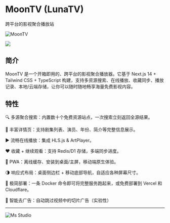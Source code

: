 # MoonTV (LunaTV)

跨平台的影视聚合播放站

![MoonTV](https://file.lifebus.top/imgs/moontv_cover.png)

![](https://img.shields.io/badge/%E6%96%B0%E7%96%86%E8%90%8C%E6%A3%AE%E8%BD%AF%E4%BB%B6%E5%BC%80%E5%8F%91%E5%B7%A5%E4%BD%9C%E5%AE%A4-%E6%8F%90%E4%BE%9B%E6%8A%80%E6%9C%AF%E6%94%AF%E6%8C%81-blue)

## 简介

MoonTV 是一个开箱即用的、跨平台的影视聚合播放器。它基于 Next.js 14 + Tailwind CSS + TypeScript
构建，支持多资源搜索、在线播放、收藏同步、播放记录、本地/云端存储，让你可以随时随地畅享海量免费影视内容。

## 特性

🔍 多源聚合搜索：内置数十个免费资源站点，一次搜索立刻返回全源结果。

📄 丰富详情页：支持剧集列表、演员、年份、简介等完整信息展示。

▶️ 流畅在线播放：集成 HLS.js & ArtPlayer。

❤️ 收藏 + 继续观看：支持 Redis/D1 存储，多端同步进度。

📱 PWA：离线缓存、安装到桌面/主屏，移动端原生体验。

🌗 响应式布局：桌面侧边栏 + 移动底部导航，自适应各种屏幕尺寸。

🚀 极简部署：一条 Docker 命令即可将完整服务跑起来，或免费部署到 Vercel 和 Cloudflare。

👿 智能去广告：自动跳过视频中的切片广告（实验性）

---

![Ms Studio](https://file.lifebus.top/imgs/ms_blank_001.png)

